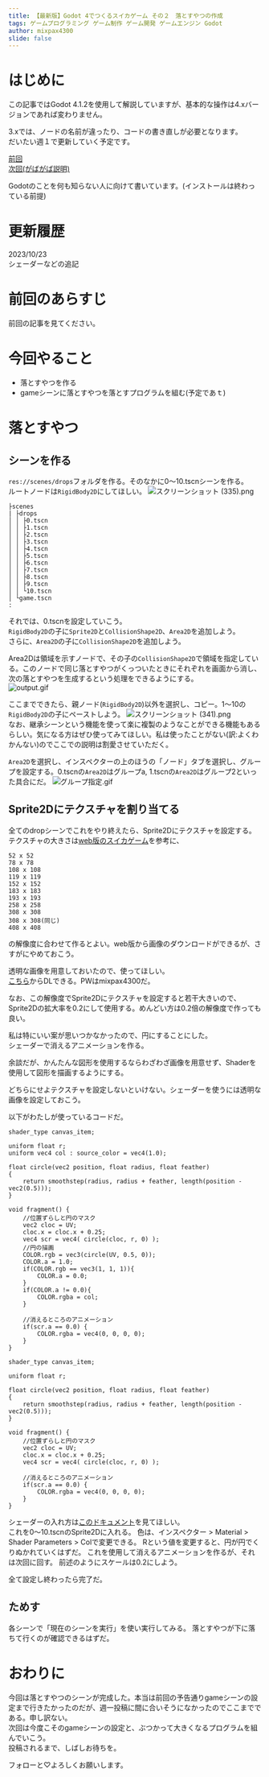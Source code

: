 ```yaml
---
title: 【最新版】Godot 4でつくるスイカゲーム その２　落とすやつの作成
tags: ゲームプログラミング ゲーム制作 ゲーム開発 ゲームエンジン Godot
author: mixpax4300
slide: false
---
```

# はじめに
この記事ではGodot 4.1.2を使用して解説していますが、基本的な操作は4.xバージョンであれば変わりません。  

3.xでは、ノードの名前が違ったり、コードの書き直しが必要となります。  
だいたい週１で更新していく予定です。  

[前回](https://qiita.com/mixpax4300/items/32d99d472f4b5e483fb2)  
[次回(がばがば説明)](https://qiita.com/mixpax4300/items/2a294af85011319350c2)

Godotのことを何も知らない人に向けて書いています。(インストールは終わっている前提)

# 更新履歴
2023/10/23  
シェーダーなどの追記

# 前回のあらすじ
前回の記事を見てください。
# 今回やること
- 落とすやつを作る
- gameシーンに落とすやつを落とすプログラムを組む(予定であｔ)
# 落とすやつ
## シーンを作る
`res://scenes/drops`フォルダを作る。そのなかに0～10.tscnシーンを作る。  
ルートノードは`RigidBody2D`にしてほしい。
![スクリーンショット (335).png](https://qiita-image-store.s3.ap-northeast-1.amazonaws.com/0/3082992/3f238adf-d21a-2253-6498-a749007ec7ba.png)
```
├scenes
| ├drops
│ │ ├0.tscn
│ │ ├1.tscn
│ │ ├2.tscn
│ │ ├3.tscn
│ │ ├4.tscn
│ │ ├5.tscn
│ │ ├6.tscn
│ │ ├7.tscn
│ │ ├8.tscn
│ │ ├9.tscn
│ │ └10.tscn
│ └game.tscn
:
```
それでは、0.tscnを設定していこう。  
`RigidBody2D`の子に`Sprite2D`と`CollisionShape2D`、`Area2D`を追加しよう。  
さらに、`Area2D`の子に`CollisionShape2D`を追加しよう。  

Area2Dは領域を示すノードで、その子の`CollisionShape2D`で領域を指定している。このノードで同じ落とすやつがくっついたときにそれぞれを画面から消し、次の落とすやつを生成するという処理をできるようにする。  
![output.gif](https://qiita-image-store.s3.ap-northeast-1.amazonaws.com/0/3082992/182e74b4-8a8c-1bee-739f-653dcc990faf.gif)

ここまでできたら、親ノード(`RigidBody2D`)以外を選択し、コピー。1～10の`RigidBody2D`の子にペーストしよう。
![スクリーンショット (341).png](https://qiita-image-store.s3.ap-northeast-1.amazonaws.com/0/3082992/e0d4e3c8-75b5-8f3a-06b6-da31d8225685.png)  
なお、継承シーンという機能を使って楽に複製のようなことができる機能もあるらしい。気になる方はぜひ使ってみてほしい。私は使ったことがない(訳:よくわかんない)のでここでの説明は割愛させていただく。  

`Area2D`を選択し、インスペクターの上のほうの「ノード」タブを選択し、グループを設定する。0.tscnの`Area2D`はグループa, 1.tscnの`Area2D`はグループ2といった具合にだ。
![グループ指定.gif](https://qiita-image-store.s3.ap-northeast-1.amazonaws.com/0/3082992/7ad31c2c-2e3f-53e9-a346-b083891f3472.gif)

## Sprite2Dにテクスチャを割り当てる
全てのdropシーンでこれをやり終えたら、Sprite2Dにテクスチャを設定する。テクスチャの大きさは[web版のスイカゲーム](https://suika-game.app/)を参考に、
```
52 x 52
78 x 78
108 x 108
119 x 119
152 x 152
183 x 183
193 x 193
258 x 258
308 x 308
308 x 308(同じ)
408 x 408
```
の解像度に合わせて作るとよい。web版から画像のダウンロードができるが、さすがにやめておこう。  

透明な画像を用意しておいたので、使ってほしい。  
[こちら](https://ux.getuploader.com/nissidayo/download/6)からDLできる。PWはmixpax4300だ。


なお、この解像度でSprite2Dにテクスチャを設定すると若干大きいので、Sprite2Dの拡大率を0.2にして使用する。めんどい方は0.2倍の解像度で作っても良い。

私は特にいい案が思いつかなかったので、円にすることにした。  
シェーダーで消えるアニメーションを作る。  

余談だが、かんたんな図形を使用するならわざわざ画像を用意せず、Shaderを使用して図形を描画するようにする。  

どちらにせよテクスチャを設定しないといけない。シェーダーを使うには透明な画像を設定しておこう。

以下がわたしが使っているコードだ。
```:円もシェーダーで描画する
shader_type canvas_item;

uniform float r;
uniform vec4 col : source_color = vec4(1.0);

float circle(vec2 position, float radius, float feather)
{
	return smoothstep(radius, radius + feather, length(position - vec2(0.5)));
}

void fragment() {
	//位置ずらしと円のマスク
	vec2 cloc = UV;
	cloc.x = cloc.x + 0.25;
	vec4 scr = vec4( circle(cloc, r, 0) );
	//円の描画
	COLOR.rgb = vec3(circle(UV, 0.5, 0));
	COLOR.a = 1.0;
	if(COLOR.rgb == vec3(1, 1, 1)){
		COLOR.a = 0.0;
	}
	if(COLOR.a != 0.0){
		COLOR.rgba = col;
	}
	
	//消えるところのアニメーション
	if(scr.a == 0.0) {
        COLOR.rgba = vec4(0, 0, 0, 0);
    }
}
```
```:消えるアニメーションだけ
shader_type canvas_item;

uniform float r;

float circle(vec2 position, float radius, float feather)
{
	return smoothstep(radius, radius + feather, length(position - vec2(0.5)));
}

void fragment() {
	//位置ずらしと円のマスク
	vec2 cloc = UV;
	cloc.x = cloc.x + 0.25;
	vec4 scr = vec4( circle(cloc, r, 0) );
	
	//消えるところのアニメーション
	if(scr.a == 0.0) {
        COLOR.rgba = vec4(0, 0, 0, 0);
    }
}
```
シェーダーの入れ方は[このドキュメント](https://docs.godotengine.org/ja/4.x/tutorials/shaders/your_first_shader/your_first_2d_shader.html)を見てほしい。  
これを0～10.tscnのSprite2Dに入れる。
色は、インスペクター > Material > Shader Parameters > Colで変更できる。
Rという値を変更すると、円が円でくりぬかれていくはずだ。
これを使用して消えるアニメーションを作るが、それは次回に回す。
前述のようにスケールは0.2にしよう。

全て設定し終わったら完了だ。
## ためす
各シーンで「現在のシーンを実行」を使い実行してみる。
落とすやつが下に落ちて行くのが確認できるはずだ。

# おわりに
今回は落とすやつのシーンが完成した。本当は前回の予告通りgameシーンの設定まで行きたかったのだが、週一投稿に間に合いそうになかったのでここまでである。申し訳ない。  
次回は今度こそのgameシーンの設定と、ぶつかって大きくなるプログラムを組んでいこう。  
投稿されるまで、しばしお待ちを。  

フォローと♡よろしくお願いします。
